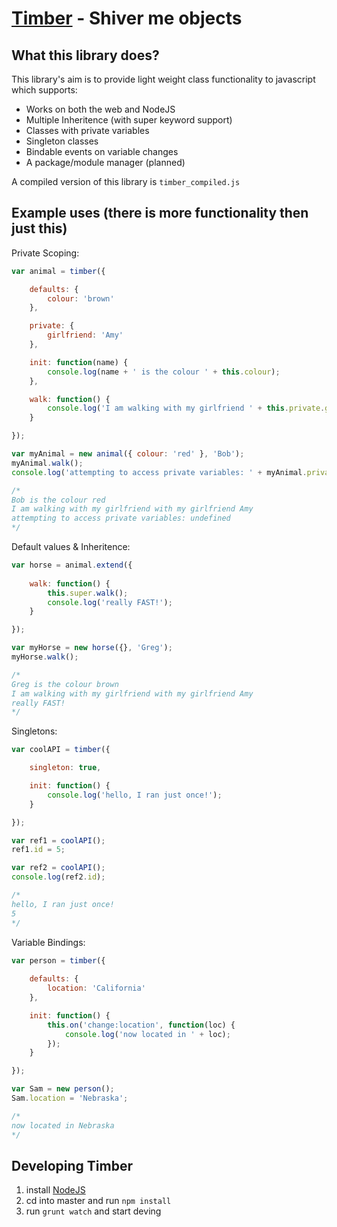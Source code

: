 [Timber](http://timber.io/) - Shiver me objects
==================================================

What this library does?
--------------------------------------

This library's aim is to provide light weight class functionality to javascript which supports:

* Works on both the web and NodeJS
* Multiple Inheritence (with super keyword support)
* Classes with private variables
* Singleton classes
* Bindable events on variable changes
* A package/module manager (planned)

A compiled version of this library is `timber_compiled.js`

Example uses (there is more functionality then just this)
--------------------------------------

Private Scoping:

```javascript
var animal = timber({ 

	defaults: {
		colour: 'brown'
	},

	private: {
		girlfriend: 'Amy'
	},

	init: function(name) {
		console.log(name + ' is the colour ' + this.colour);
	},

	walk: function() {
		console.log('I am walking with my girlfriend ' + this.private.girlfriend);
	}

});

var myAnimal = new animal({ colour: 'red' }, 'Bob');
myAnimal.walk();
console.log('attempting to access private variables: ' + myAnimal.private);

/*
Bob is the colour red
I am walking with my girlfriend with my girlfriend Amy
attempting to access private variables: undefined 
*/
```

Default values & Inheritence:

```javascript
var horse = animal.extend({
	
	walk: function() {
		this.super.walk();
		console.log('really FAST!');
	}

});

var myHorse = new horse({}, 'Greg');
myHorse.walk();

/*
Greg is the colour brown
I am walking with my girlfriend with my girlfriend Amy
really FAST! 
*/
```

Singletons:

```javascript
var coolAPI = timber({

	singleton: true,

	init: function() {
		console.log('hello, I ran just once!');
	}

});

var ref1 = coolAPI();
ref1.id = 5;

var ref2 = coolAPI();
console.log(ref2.id);

/*
hello, I ran just once!
5 
*/
```

Variable Bindings:

```javascript
var person = timber({
	
	defaults: {
		location: 'California'
	},

	init: function() {
		this.on('change:location', function(loc) {
			console.log('now located in ' + loc);
		});
	}

});

var Sam = new person();
Sam.location = 'Nebraska';

/*
now located in Nebraska
*/
```


Developing Timber
--------------------------------------

1. install [NodeJS](http://nodejs.org/)
2. cd into master and run `npm install`
3. run `grunt watch` and start deving